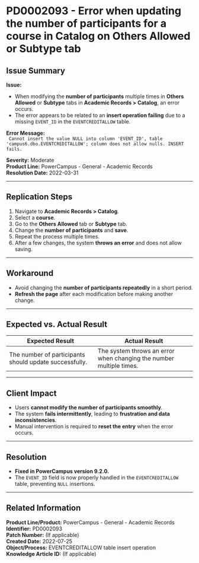 # PD0002093 - Error when updating the number of participants for a course in Catalog on Others Allowed or Subtype tab  

## **Issue Summary**  
**Issue:**  
- When modifying the **number of participants** multiple times in **Others Allowed** or **Subtype** tabs in **Academic Records > Catalog**, an error occurs.  
- The error appears to be related to an **insert operation failing** due to a missing `EVENT_ID` in the `EVENTCREDITALLOW` table.  

**Error Message:**  
``` Cannot insert the value NULL into column 'EVENT_ID', table 'campus6.dbo.EVENTCREDITALLOW'; column does not allow nulls. INSERT fails.```


**Severity:** Moderate  
**Product Line:** PowerCampus - General - Academic Records  
**Resolution Date:** 2022-03-31  

---

## **Replication Steps**  
1. Navigate to **Academic Records > Catalog**.  
2. Select a **course**.  
3. Go to the **Others Allowed** tab or **Subtype** tab.  
4. Change the **number of participants** and **save**.  
5. Repeat the process multiple times.  
6. After a few changes, the system **throws an error** and does not allow saving.  

---

## **Workaround**  
- Avoid changing the **number of participants repeatedly** in a short period.  
- **Refresh the page** after each modification before making another change.  

---

## **Expected vs. Actual Result**  
| **Expected Result** | **Actual Result** |
|--------------------|------------------|
| The number of participants should update successfully. | The system throws an error when changing the number multiple times. |

---

## **Client Impact**  
- Users **cannot modify the number of participants smoothly**.  
- The system **fails intermittently**, leading to **frustration and data inconsistencies**.  
- Manual intervention is required to **reset the entry** when the error occurs.  

---

## **Resolution**  
- **Fixed in PowerCampus version 9.2.0.**  
- The `EVENT_ID` field is now properly handled in the `EVENTCREDITALLOW` table, preventing `NULL` insertions.  

---

## **Related Information**  
**Product Line/Product:** PowerCampus - General - Academic Records  
**Identifier:** PD0002093  
**Patch Number:** (If applicable)  
**Created Date:** 2022-07-25  
**Object/Process:** EVENTCREDITALLOW table insert operation  
**Knowledge Article ID:** (If applicable)  

